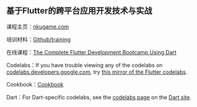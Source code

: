 
## 基于Flutter的跨平台应用开发技术与实战

课程主页：[nkugame.com](http://nkugame.com)

培训材料：[Github/training](https://github.com/walkman617/Flutter4U/tree/master/training)

在线课程：[The Complete Flutter Development Bootcamp Using Dart](https://www.appbrewery.co/p/flutter-development-bootcamp-with-dart)

Codelabs：If you have trouble viewing any of the codelabs on [codelabs.developers.google.com](codelabs.developers.google.com), try [this mirror of the Flutter codelabs](https://codelabs.flutter-io.cn/).

Cookbook：[Cookbook](https://flutter.dev/docs/cookbook)

Dart：For Dart-specific codelabs, see the [codelabs page](https://dart.dev/codelabs) on the [Dart site](https://dart.dev/).